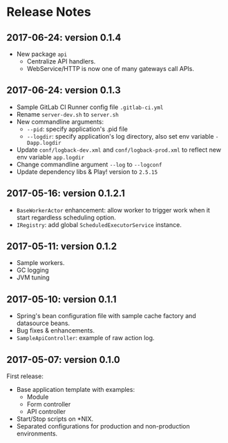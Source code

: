 # Release Notes

## 2017-06-24: version 0.1.4

- New package `api`
  - Centralize API handlers.
  - WebService/HTTP is now one of many gateways call APIs.


## 2017-06-24: version 0.1.3

- Sample GitLab CI Runner config file `.gitlab-ci.yml`
- Rename `server-dev.sh` to `server.sh`
- New commandline arguments:
  - `--pid`: specify application's .pid file
  - `--logdir`: specify application's log directory, also set env variable `-Dapp.logdir`
- Update `conf/logback-dev.xml` and `conf/logback-prod.xml` to reflect new env variable `app.logdir`
- Change commandline argument `--log` to `--logconf`
- Update dependency libs & Play! version to `2.5.15`


## 2017-05-16: version 0.1.2.1

- `BaseWorkerActor` enhancement: allow worker to trigger work when it start regardless scheduling option.
- `IRegistry`: add global `ScheduledExecutorService` instance.


## 2017-05-11: version 0.1.2

- Sample workers.
- GC logging
- JVM tuning


## 2017-05-10: version 0.1.1

- Spring's bean configuration file with sample cache factory and datasource beans.
- Bug fixes & enhancements.
- `SampleApiController`: example of raw action log.


## 2017-05-07: version 0.1.0

First release:
 
- Base application template with examples:
  - Module
  - Form controller
  - API controller
- Start/Stop scripts on *NIX.
- Separated configurations for production and non-production environments.
